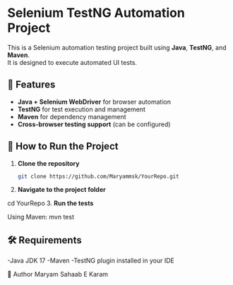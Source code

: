 # Selenium TestNG Automation Project

This is a Selenium automation testing project built using **Java**, **TestNG**, and **Maven**.  
It is designed to execute automated UI tests.

## 📌 Features
- **Java + Selenium WebDriver** for browser automation
- **TestNG** for test execution and management
- **Maven** for dependency management
- **Cross-browser testing support** (can be configured)

## 🚀 How to Run the Project

1. **Clone the repository**
   ```bash
   git clone https://github.com/Maryammsk/YourRepo.git

2. **Navigate to the project folder**

cd YourRepo
3. **Run the tests**

Using Maven:
mvn test

## 🛠 Requirements
-Java JDK 17
-Maven
-TestNG plugin installed in your IDE

👤 Author
Maryam Sahaab E Karam


